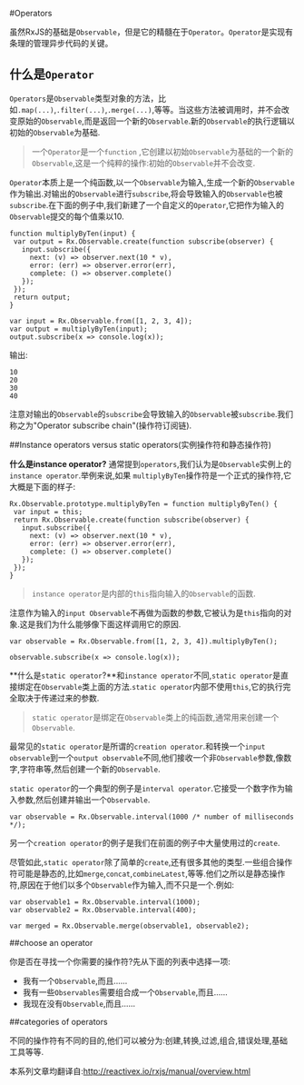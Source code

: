 #Operators

虽然RxJS的基础是`Observable`，但是它的精髓在于`Operator`。`Operator`是实现有条理的管理异步代码的关键。

## 什么是`Operator`

`Operators`是`Observable`类型对象的方法，比如`.map(...)`,`.filter(...)`,`.merge(...)`,等等。当这些方法被调用时，并不会改变原始的`Observable`,而是返回一个新的`Observable`.新的`Observable`的执行逻辑以初始的`Observable`为基础.

> 一个`Operator`是一个`function` ,它创建以初始`Observable`为基础的一个新的`Observable`,这是一个纯粹的操作:初始的`Observable`并不会改变.

`Operator`本质上是一个纯函数,以一个`Observable`为输入,生成一个新的`Observable`作为输出.对输出的`Observable`进行`subscribe`,将会导致输入的`Observable`也被`subscribe`.在下面的例子中,我们新建了一个自定义的`Operator`,它把作为输入的`Observable`提交的每个值乘以10.

```
function multiplyByTen(input) {
 var output = Rx.Observable.create(function subscribe(observer) {
   input.subscribe({
     next: (v) => observer.next(10 * v),
     error: (err) => observer.error(err),
     complete: () => observer.complete()
   });
 });
 return output;
}

var input = Rx.Observable.from([1, 2, 3, 4]);
var output = multiplyByTen(input);
output.subscribe(x => console.log(x));
```
输出:
```
10
20
30
40
```
注意对输出的`Observable`的`subscribe`会导致输入的`Observable`被`subscribe`.我们称之为"Operator subscribe chain"(操作符订阅链).

##Instance operators versus static operators(实例操作符和静态操作符)

**什么是instance operator?** 通常提到`operators`,我们认为是`Observable`实例上的`instance operator`.举例来说,如果 `multiplyByTen`操作符是一个正式的操作符,它大概是下面的样子:

```
Rx.Observable.prototype.multiplyByTen = function multiplyByTen() {
 var input = this;
 return Rx.Observable.create(function subscribe(observer) {
   input.subscribe({
     next: (v) => observer.next(10 * v),
     error: (err) => observer.error(err),
     complete: () => observer.complete()
   });
 });
}
```
> `instance operator`是内部的`this`指向输入的`Observable`的函数.

注意作为输入的`input Observable`不再做为函数的参数,它被认为是`this`指向的对象.这是我们为什么能够像下面这样调用它的原因.

```
var observable = Rx.Observable.from([1, 2, 3, 4]).multiplyByTen();

observable.subscribe(x => console.log(x));
```
**什么是`static operator`?**和`instance operator`不同,`static operator`是直接绑定在`Observable`类上面的方法.`static operator`内部不使用`this`,它的执行完全取决于传递过来的参数.

> `static operator`是绑定在`Observable`类上的纯函数,通常用来创建一个`Observable`.

最常见的`static operator`是所谓的`creation operator`.和转换一个`input observable`到一个`output observable`不同,他们接收一个非`Observable`参数,像数字,字符串等,然后创建一个新的`Observable`.

`static operator`的一个典型的例子是`interval operator`.它接受一个数字作为输入参数,然后创建并输出一个`Observable`.

```
var observable = Rx.Observable.interval(1000 /* number of milliseconds */);
```
另一个`creation operator`的例子是我们在前面的例子中大量使用过的`create`.

尽管如此,`static operator`除了简单的`create`,还有很多其他的类型.一些组合操作符可能是静态的,比如`merge`,`concat`,`combineLatest`,等等.他们之所以是静态操作符,原因在于他们以多个`Observable`作为输入,而不只是一个.例如:
```
var observable1 = Rx.Observable.interval(1000);
var observable2 = Rx.Observable.interval(400);

var merged = Rx.Observable.merge(observable1, observable2);
```

##choose an operator

你是否在寻找一个你需要的操作符?先从下面的列表中选择一项:

* 我有一个`Observable`,而且......
* 我有一些`Observables`需要组合成一个`Observable`,而且......
* 我现在没有`Observable`,而且......

##categories of operators

不同的操作符有不同的目的,他们可以被分为:创建,转换,过滤,组合,错误处理,基础工具等等.



本系列文章均翻译自:http://reactivex.io/rxjs/manual/overview.html
